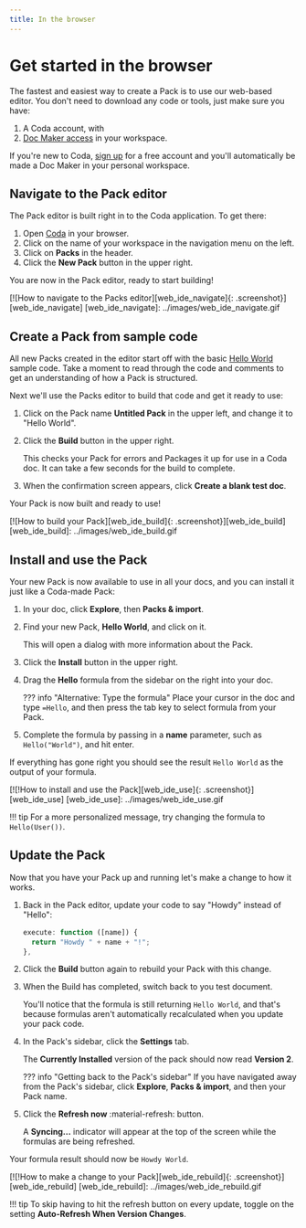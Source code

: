 ```yaml
---
title: In the browser
---
```


# Get started in the browser 

The fastest and easiest way to create a Pack is to use our web-based editor. You don't need to download any code or tools, just make sure you have:

1. A Coda account, with
2. [Doc Maker access](https://help.coda.io/en/articles/3388781-members-and-roles) in your workspace.

If you're new to Coda, [sign up](https://{{coda.domain}}/signup) for a free account and you'll automatically be made a Doc Maker in your personal workspace.

## Navigate to the Pack editor

The Pack editor is built right in to the Coda application. To get there:

1. Open [Coda](https://{{coda.domain}}/docs) in your browser.
1. Click on the name of your workspace in the navigation menu on the left.
1. Click on **Packs** in the header.
1. Click the **New Pack** button in the upper right.

You are now in the Pack editor, ready to start building!

[![How to navigate to the Packs editor][web_ide_navigate]{: .screenshot}][web_ide_navigate]
[web_ide_navigate]: ../images/web_ide_navigate.gif

## Create a Pack from sample code

All new Packs created in the editor start off with the basic [Hello World](../samples/hello_world.md) sample code. Take a moment to read through the code and comments to get an understanding of how a Pack is structured.

Next we'll use the Packs editor to build that code and get it ready to use:

1. Click on the Pack name **Untitled Pack** in the upper left, and change it to "Hello World".

1. Click the **Build** button in the upper right.

    This checks your Pack for errors and Packages it up for use in a Coda doc. It can take a few seconds for the build to complete.

1. When the confirmation screen appears, click **Create a blank test doc**.

Your Pack is now built and ready to use!

[![How to build your Pack][web_ide_build]{: .screenshot}][web_ide_build]
[web_ide_build]: ../images/web_ide_build.gif

## Install and use the Pack

Your new Pack is now available to use in all your docs, and you can install it just like a Coda-made Pack:

1. In your doc, click **Explore**, then **Packs & import**.
1. Find your new Pack, **Hello World**, and click on it.

    This will open a dialog with more information about the Pack.

1. Click the **Install** button in the upper right.
1. Drag the **Hello** formula from the sidebar on the right into your doc.

    ??? info "Alternative: Type the formula"
        Place your cursor in the doc and type `=Hello`, and then press the tab key to select formula from your Pack.

1. Complete the formula by passing in a **name** parameter, such as `Hello("World")`, and hit enter.

If everything has gone right you should see the result `Hello World` as the output of your formula.

[![!How to install and use the Pack][web_ide_use]{: .screenshot}][web_ide_use]
[web_ide_use]: ../images/web_ide_use.gif

!!! tip
    For a more personalized message, try changing the formula to `Hello(User())`.

## Update the Pack

Now that you have your Pack up and running let's make a change to how it works.

1. Back in the Pack editor, update your code to say "Howdy" instead of "Hello":

    ```ts hl_lines="2"
    execute: function ([name]) {
      return "Howdy " + name + "!";
    },
    ```

1. Click the **Build** button again to rebuild your Pack with this change.
1. When the Build has completed, switch back to you test document.

    You'll notice that the formula is still returning `Hello World`, and that's because formulas aren't automatically recalculated when you update your pack code.

1. In the Pack's sidebar, click the **Settings** tab.

    The **Currently Installed** version of the pack should now read **Version 2**.

    ??? info "Getting back to the Pack's sidebar"
        If you have navigated away from the Pack's sidebar, click **Explore**, **Packs & import**, and then your Pack name.

1. Click the **Refresh now** :material-refresh: button.

    A **Syncing...** indicator will appear at the top of the screen while the formulas are being refreshed.

Your formula result should now be `Howdy World`.

[![!How to make a change to your Pack][web_ide_rebuild]{: .screenshot}][web_ide_rebuild]
[web_ide_rebuild]: ../images/web_ide_rebuild.gif

!!! tip
    To skip having to hit the refresh button on every update, toggle on the setting **Auto-Refresh When Version Changes**.
